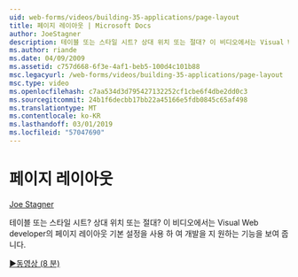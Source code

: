 ```yaml
---
uid: web-forms/videos/building-35-applications/page-layout
title: 페이지 레이아웃 | Microsoft Docs
author: JoeStagner
description: 테이블 또는 스타일 시트? 상대 위치 또는 절대? 이 비디오에서는 Visual Web developer 사용 하 여 개발 yo 지의 기능을 보여 줍니다...
ms.author: riande
ms.date: 04/09/2009
ms.assetid: c757d668-6f3e-4af1-beb5-100d4c101b88
msc.legacyurl: /web-forms/videos/building-35-applications/page-layout
msc.type: video
ms.openlocfilehash: c7aa534d3d795427132252cf1cbe6f4dbe2dd0c3
ms.sourcegitcommit: 24b1f6decbb17bb22a45166e5fdb0845c65af498
ms.translationtype: MT
ms.contentlocale: ko-KR
ms.lasthandoff: 03/01/2019
ms.locfileid: "57047690"
---
```

<a name="page-layout"></a>페이지 레이아웃
====================
[Joe Stagner](https://github.com/JoeStagner)

테이블 또는 스타일 시트? 상대 위치 또는 절대? 이 비디오에서는 Visual Web developer의 페이지 레이아웃 기본 설정을 사용 하 여 개발을 지 원하는 기능을 보여 줍니다.

[&#9654;동영상 (8 분)](https://channel9.msdn.com/Blogs/ASP-NET-Site-Videos/page-layout)
